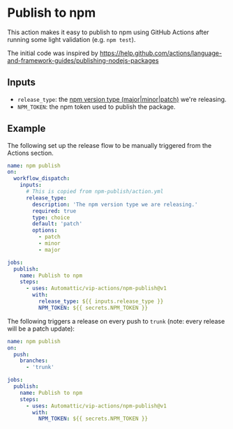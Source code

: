 # Publish to npm

This action makes it easy to publish to npm using GitHub Actions after running some light validation (e.g. `npm test`).

The initial code was inspired by https://help.github.com/actions/language-and-framework-guides/publishing-nodejs-packages

## Inputs

* `release_type`: the [npm version type (major|minor|patch)](https://docs.npmjs.com/cli/v8/commands/npm-version) we're releasing.
* `NPM_TOKEN`: the npm token used to publish the package.

## Example

The following set up the release flow to be manually triggered from the Actions section.

```yaml
name: npm publish
on:
  workflow_dispatch:
    inputs:
      # This is copied from npm-publish/action.yml
      release_type:
        description: 'The npm version type we are releasing.'
        required: true
        type: choice
        default: 'patch'
        options:
          - patch
          - minor
          - major

jobs:
  publish:
    name: Publish to npm
    steps:
      - uses: Automattic/vip-actions/npm-publish@v1
        with:
          release_type: ${{ inputs.release_type }}
          NPM_TOKEN: ${{ secrets.NPM_TOKEN }}
```

The following triggers a release on every push to `trunk` (note: every release will be a patch update):

```yaml
name: npm publish
on:
  push:
    branches:
      - 'trunk'

jobs:
  publish:
    name: Publish to npm
    steps:
      - uses: Automattic/vip-actions/npm-publish@v1
        with:
          NPM_TOKEN: ${{ secrets.NPM_TOKEN }}
```
